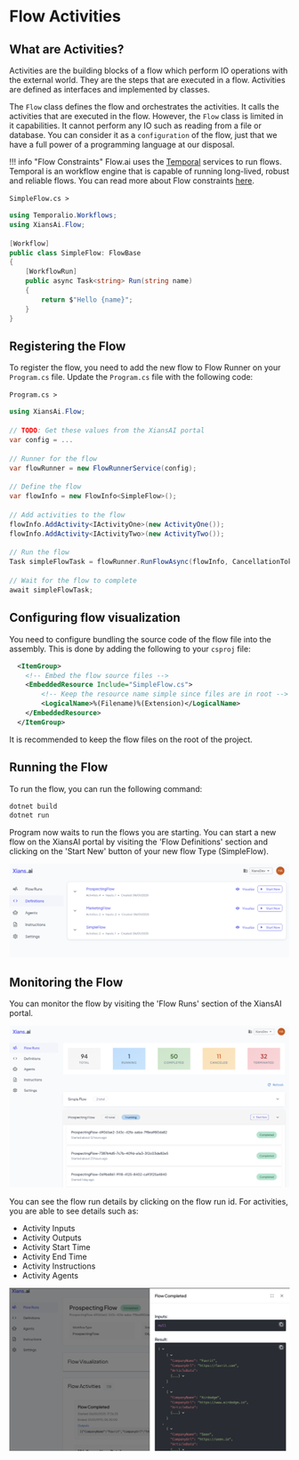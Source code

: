 # Flow Activities

## What are Activities?

Activities are the building blocks of a flow which perform IO operations with the external world. They are the steps that are executed in a flow. Activities are defined as interfaces and implemented by classes.

The `Flow` class defines the flow and orchestrates the activities. It calls the activities that are executed in the flow. However, the `Flow` class is limited in it capabilities. It cannot perform any IO such as reading from a file or database. You can consider it as a `configuration` of the flow, just that we have a full power of a programming language at our disposal.

!!! info "Flow Constraints"
    Flow.ai uses the [Temporal](https://temporal.io/) services to run flows. Temporal is an workflow engine that is capable of running long-lived, robust and reliable flows. You can read more about Flow constraints [here](https://docs.temporal.io/workflows).

`SimpleFlow.cs >`

```csharp
using Temporalio.Workflows;
using XiansAi.Flow;

[Workflow]
public class SimpleFlow: FlowBase
{
    [WorkflowRun]
    public async Task<string> Run(string name)
    {
        return $"Hello {name}";
    }
}
```

## Registering the Flow

To register the flow, you need to add the new flow to Flow Runner on your `Program.cs` file. Update the `Program.cs` file with the following code:

`Program.cs >`

```csharp
using XiansAi.Flow;

// TODO: Get these values from the XiansAI portal
var config = ...

// Runner for the flow
var flowRunner = new FlowRunnerService(config);

// Define the flow
var flowInfo = new FlowInfo<SimpleFlow>();

// Add activities to the flow
flowInfo.AddActivity<IActivityOne>(new ActivityOne());
flowInfo.AddActivity<IActivityTwo>(new ActivityTwo());

// Run the flow
Task simpleFlowTask = flowRunner.RunFlowAsync(flowInfo, CancellationToken.None);

// Wait for the flow to complete
await simpleFlowTask;


```

## Configuring flow visualization

You need to configure bundling the source code of the flow file into the assembly. This is done by adding the following to your `csproj` file:

```xml
  <ItemGroup>
    <!-- Embed the flow source files -->
    <EmbeddedResource Include="SimpleFlow.cs">
        <!-- Keep the resource name simple since files are in root -->
        <LogicalName>%(Filename)%(Extension)</LogicalName>
    </EmbeddedResource>
  </ItemGroup>
```

It is recommended to keep the flow files on the root of the project.

## Running the Flow

To run the flow, you can run the following command:

```bash
dotnet build    
dotnet run
```

Program now waits to run the flows you are starting. You can start a new flow on the XiansAI portal by visiting the 'Flow Definitions' section and clicking on the 'Start New' button of your new flow Type (SimpleFlow).

![Start New Flow](../images/start-new-flow.png)

## Monitoring the Flow

You can monitor the flow by visiting the 'Flow Runs' section of the XiansAI portal.

![Flow Runs](../images/flow-runs.png)

You can see the flow run details by clicking on the flow run id. For activities, you are able to see details such as:

- Activity Inputs
- Activity Outputs
- Activity Start Time
- Activity End Time
- Activity Instructions
- Activity Agents

![Flow Run Details](../images/flow-run-details.png)
